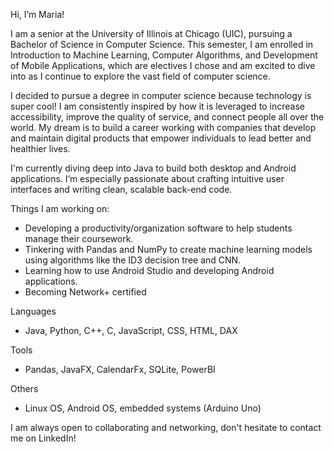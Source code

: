 
Hi, I’m Maria!

I am a senior at the University of Illinois at Chicago (UIC), pursuing a Bachelor of Science in Computer Science. This semester, I am enrolled in Introduction to Machine Learning, Computer Algorithms, and Development of Mobile Applications, which are electives I chose and am excited to dive into as I continue to explore the vast field of computer science.

I decided to pursue a degree in computer science because technology is super cool! I am consistently inspired by how it is leveraged to increase accessibility, improve the quality of service, and connect people all over the world. My dream is to build a career working with companies that develop and maintain digital products that empower individuals to lead better and healthier lives. 

I'm currently diving deep into Java to build both desktop and Android applications. I’m especially passionate about crafting intuitive user interfaces and writing clean, scalable back-end code. 

Things I am working on:
- Developing a productivity/organization software to help students manage their coursework. 
- Tinkering with Pandas and NumPy to create machine learning models using algorithms like the ID3 decision tree and CNN.
- Learning how to use Android Studio and developing Android applications.
- Becoming Network+ certified
  
Languages
- Java, Python, C++, C, JavaScript, CSS, HTML, DAX

Tools
- Pandas, JavaFX, CalendarFx, SQLite, PowerBI

Others
- Linux OS, Android OS, embedded systems (Arduino Uno)
  


I am always open to collaborating and networking, don't hesitate to contact me on LinkedIn!
  
<!---
mclem6/mclem6 is a ✨ special ✨ repository because its `README.md` (this file) appears on your GitHub profile.
You can click the Preview link to take a look at your changes.
--->
